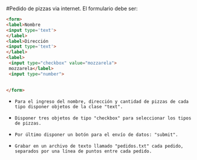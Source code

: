 #Pedido de pizzas via internet.
El formulario debe ser:
````html
<form>
<label>Nombre
<input type='text'> 
</label>
<label>Dirección
<input type='text'> 
</label>
<label>
 <input type="checkbox" value="mozzarela">
 mozzarela</label>
 <input type="number">
 

</form>
````


*	  Para el ingreso del nombre, dirección y cantidad de pizzas de cada tipo disponer objetos de la clase "text".
*	  Disponer tres objetos de tipo "checkbox" para seleccionar los tipos de pizzas.
*	  Por último disponer un botón para el envío de datos: "submit".
*	  Grabar en un archivo de texto llamado "pedidos.txt" cada pedido, separados por una línea de puntos entre cada pedido.
